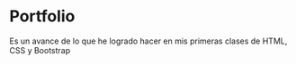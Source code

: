 # Portfolio
Es un avance de lo que he logrado hacer en mis primeras clases de HTML, CSS y Bootstrap
